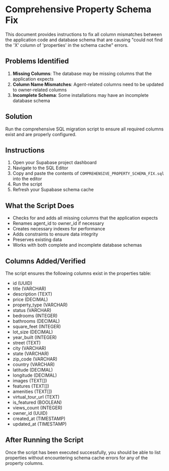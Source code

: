 # Comprehensive Property Schema Fix

This document provides instructions to fix all column mismatches between the application code and database schema that are causing "could not find the 'X' column of 'properties' in the schema cache" errors.

## Problems Identified

1. **Missing Columns**: The database may be missing columns that the application expects
2. **Column Name Mismatches**: Agent-related columns need to be updated to owner-related columns
3. **Incomplete Schema**: Some installations may have an incomplete database schema

## Solution

Run the comprehensive SQL migration script to ensure all required columns exist and are properly configured.

## Instructions

1. Open your Supabase project dashboard
2. Navigate to the SQL Editor
3. Copy and paste the contents of `COMPREHENSIVE_PROPERTY_SCHEMA_FIX.sql` into the editor
4. Run the script
5. Refresh your Supabase schema cache

## What the Script Does

- Checks for and adds all missing columns that the application expects
- Renames agent_id to owner_id if necessary
- Creates necessary indexes for performance
- Adds constraints to ensure data integrity
- Preserves existing data
- Works with both complete and incomplete database schemas

## Columns Added/Verified

The script ensures the following columns exist in the properties table:
- id (UUID)
- title (VARCHAR)
- description (TEXT)
- price (DECIMAL)
- property_type (VARCHAR)
- status (VARCHAR)
- bedrooms (INTEGER)
- bathrooms (DECIMAL)
- square_feet (INTEGER)
- lot_size (DECIMAL)
- year_built (INTEGER)
- street (TEXT)
- city (VARCHAR)
- state (VARCHAR)
- zip_code (VARCHAR)
- country (VARCHAR)
- latitude (DECIMAL)
- longitude (DECIMAL)
- images (TEXT[])
- features (TEXT[])
- amenities (TEXT[])
- virtual_tour_url (TEXT)
- is_featured (BOOLEAN)
- views_count (INTEGER)
- owner_id (UUID)
- created_at (TIMESTAMP)
- updated_at (TIMESTAMP)

## After Running the Script

Once the script has been executed successfully, you should be able to list properties without encountering schema cache errors for any of the property columns.